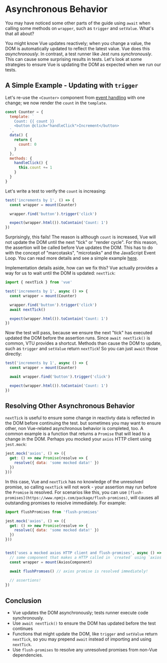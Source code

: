 # Asynchronous Behavior

You may have noticed some other parts of the guide using `await` when calling some methods on `wrapper`, such as `trigger` and `setValue`. What's that all about?

You might know Vue updates reactively; when you change a value, the DOM is automatically updated to reflect the latest value. Vue does this *asynchronously*. In contrast, a test runner like Jest runs *synchronously*. This can cause some surprising results in tests. Let's look at some strategies to ensure Vue is updating the DOM as expected when we run our tests.

## A Simple Example - Updating with `trigger`

Let's re-use the `<Counter>` component from [event handling](/guide/event-handling) with one change; we now render the `count` in the `template`.

```js
const Counter = {
  template: `
    Count: {{ count }}
    <button @click="handleClick">Increment</button>
  `,
  data() {
    return {
      count: 0
    }
  },
  methods: {
    handleClick() {
      this.count += 1
    }
  }
}
```

Let's write a test to verify the `count` is increasing:

```js
test('increments by 1', () => {
  const wrapper = mount(Counter)

  wrapper.find('button').trigger('click')

  expect(wrapper.html()).toContain('Count: 1')
})
```

Surprisingly, this fails! The reason is although `count` is increased, Vue will not update the DOM until the next "tick" or "render cycle". For this reason, the assertion will be called before Vue updates the DOM. This has to do with the concept of "marcotasks", "microtasks" and the JavaScript Event Loop. You can read more details and see a simple example [here](https://javascript.info/event-loop#macrotasks-and-microtasks).

Implementation details aside, how can we fix this? Vue actually provides a way for us to wait until the DOM is updated: `nextTick`:

```js
import { nextTick } from 'vue'

test('increments by 1', async () => {
  const wrapper = mount(Counter)

  wrapper.find('button').trigger('click')
  await nextTick()

  expect(wrapper.html()).toContain('Count: 1')
})
```

Now the test will pass, because we ensure the next "tick" has executed updated the DOM before the assertion runs. Since `await nextTick()` is common, VTU provides a shortcut. Methods than cause the DOM to update, such as `trigger` and `setValue` return `nextTick`! So you can just `await` those directly:

```js
test('increments by 1', async () => {
  const wrapper = mount(Counter)

  await wrapper.find('button').trigger('click')

  expect(wrapper.html()).toContain('Count: 1')
})
```

## Resolving Other Asynchronous Behavior

`nextTick` is useful to ensure some change in reactivty data is reflected in the DOM before continuing the test. but sometimes you may want to ensure other, non Vue-related asynchronous behavior is completed, too. A common example is a function that returns a `Promise` that will lead to a change in the DOM. Perhaps you mocked your `axios` HTTP client using `jest.mock`:

```js
jest.mock('axios', () => ({
  get: () => new Promise(resolve => {
    resolve({ data: 'some mocked data!' })
  })
}))
```

In this case, Vue and `nextTick` has no knowledge of the unresolved promise, so calling `nextTick` will not work - your assertion may run before the `Promise` is resolved. For scenarios like this, you can use `[flush-promises](https://www.npmjs.com/package/flush-promises)`, will causes all outstanding promises to resolve immediately. For example:

```js
import flushPromises from 'flush-promises'

jest.mock('axios', () => ({
  get: () => new Promise(resolve => {
    resolve({ data: 'some mocked data!' })
  })
}))


test('uses a mocked axios HTTP client and flush-promises', async () => {
  // some component that makes a HTTP called in `created` using `axios`
  const wrapper = mount(AxiosComponent)

  await flushPromses() // axios promise is resolved immediately!
  
  // assertions!
})

```

## Conclusion

- Vue updates the DOM asynchronously; tests runner execute code synchronously.
- Use `await nextTick()` to ensure the DOM has updated before the test continues
- Functions that might update the DOM, like `trigger` and `setValue` return `nextTick`, so you may prepend `await` instead of importing and using `nextTick`.
- Use `flush-promises` to resolve any unresolved promises from non-Vue dependencies. 
